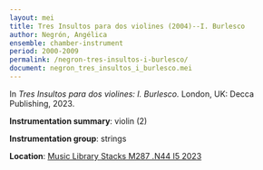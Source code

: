 ```yaml
---
layout: mei
title: Tres Insultos para dos violines (2004)--I. Burlesco
author: Negrón, Angélica
ensemble: chamber-instrument
period: 2000-2009
permalink: /negron-tres-insultos-i-burlesco/
document: negron_tres_insultos_i_burlesco.mei
---
```


In *Tres Insultos para dos violines: I. Burlesco.* London, UK: Decca Publishing, 2023.

**Instrumentation summary**: violin (2)

**Instrumentation group**: strings

**Location**: <a href="https://tufts.primo.exlibrisgroup.com/permalink/01TUN_INST/1kc9gia/alma991019011679603851" target="_blank"> Music Library Stacks M287 .N44 I5 2023</a>
